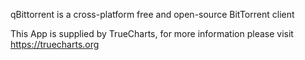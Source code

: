 
qBittorrent is a cross-platform free and open-source BitTorrent client

This App is supplied by TrueCharts, for more information please visit https://truecharts.org
